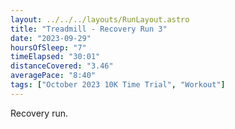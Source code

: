 ```yaml
---
layout: ../../../layouts/RunLayout.astro
title: "Treadmill - Recovery Run 3"
date: "2023-09-29"
hoursOfSleep: "7"
timeElapsed: "30:01"
distanceCovered: "3.46"
averagePace: "8:40"
tags: ["October 2023 10K Time Trial", "Workout"]
---
```


Recovery run.
